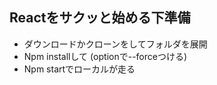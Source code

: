 ## Reactをサクッと始める下準備
- ダウンロードかクローンをしてフォルダを展開
- Npm installして (optionで--forceつける)
- Npm startでローカルが走る
